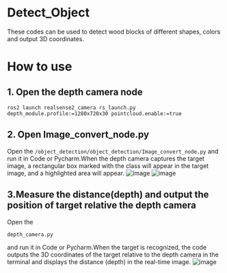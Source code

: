 # Detect_Object
These codes can be used to detect wood blocks of different shapes, colors and output 3D coordinates.
# How to use

   
   ## 1. Open the depth camera node
   ```
   ros2 launch realsense2_camera rs_launch.py depth_module.profile:=1280x720x30 pointcloud.enable:=true
   ```
   ## 2. Open Image_convert_node.py
   Open the
     ```
   /object_detection/object_detection/Image_convert_node.py
     ``` 
     and run it in Code or Pycharm.When the depth camera captures the target image, a rectangular box marked with the class will appear in the target image, and a highlighted area will appear.
     ![image](https://github.com/QinGuo-hub/Detect_Object/blob/main/testpicture/Screenshot%20from%202024-03-13%2000-50-49.png)
     ![image](https://github.com/QinGuo-hub/Detect_Object/blob/main/testpicture/Screenshot%20from%202024-03-13%2000-52-23.png)
   ## 3.Measure the distance(depth) and output the position of target relative the depth camera
   Open the
   ```
   depth_camera.py
   ```
   
   and run it in Code or Pycharm.When the target is recognized, the code outputs the 3D coordinates of the target relative to the depth camera in the terminal and displays the distance (depth) in the real-time image.
   ![image]()
   
     
      
    

   
   
   
   

